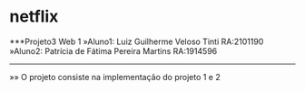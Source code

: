 # netflix

***Projeto3 Web 1
»Aluno1: Luiz Guilherme Veloso Tinti RA:2101190
»Aluno2: Patrícia de Fátima Pereira Martins RA:1914596



********************************************

»» O projeto consiste na implementação do projeto 1 e 2
